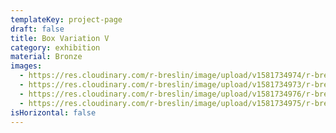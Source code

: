 ```yaml
---
templateKey: project-page
draft: false
title: Box Variation V
category: exhibition
material: Bronze
images:
  - https://res.cloudinary.com/r-breslin/image/upload/v1581734974/r-breslin-cloudinary/WORK/EXHIBITION/box-variation-V/EXHIBITION_box-variation-V_box-variation-V-01_pejomr.jpg
  - https://res.cloudinary.com/r-breslin/image/upload/v1581734973/r-breslin-cloudinary/WORK/EXHIBITION/box-variation-V/EXHIBITION_box-variation-V_box-variation-V-02_tbbcam.jpg
  - https://res.cloudinary.com/r-breslin/image/upload/v1581734976/r-breslin-cloudinary/WORK/EXHIBITION/box-variation-V/EXHIBITION_box-variation-V_box-variation-V-04_orwdrk.jpg
  - https://res.cloudinary.com/r-breslin/image/upload/v1581734975/r-breslin-cloudinary/WORK/EXHIBITION/box-variation-V/EXHIBITION_box-variation-V_box-variation-V-03_fsryrp.jpg
isHorizontal: false
---
```


